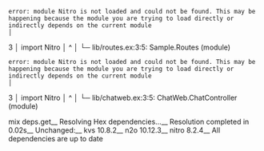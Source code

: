 
    error: module Nitro is not loaded and could not be found. This may be happening because the module you are trying to load directly or indirectly depends on the current module
    │
  3 │     import Nitro
    │     ^
    │
    └─ lib/routes.ex:3:5: Sample.Routes (module)

    error: module Nitro is not loaded and could not be found. This may be happening because the module you are trying to load directly or indirectly depends on the current module
    │
  3 │     import Nitro
    │     ^
    │
    └─ lib/chatweb.ex:3:5: ChatWeb.ChatController (module)

mix deps.get__
Resolving Hex dependencies...__
Resolution completed in 0.02s__
Unchanged:__
  kvs 10.8.2__
  n2o 10.12.3__
  nitro 8.2.4__
All dependencies are up to date

